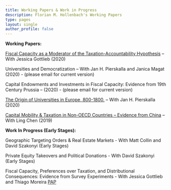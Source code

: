```yaml
---
title: Working Papers & Work in Progress
description: Florian M. Hollenbach's Working Papers
type: pages
layout: single
author_profile: false
---
```


__Working Papers:__

[Fiscal Capacity as a Moderator of the Taxation-Accountability Hypothesis](../papers/Gottlieb_Hollenbach_2020.pdf) – With Jessica Gottlieb (2020)

Universities and Democratization – With Jan H. Pierskalla and Janica Magat (2020) - (please email for current version)

Capital Endowments and Investments in Fiscal Capacity: Evidence from 19th Century Prussia – (2020) - (please email for current version)

[The Origin of Universities in Europe, 800-1800.](../papers/Hollenbach_Pierskalla_2020.pdf) – With Jan H. Pierskalla (2020)

[Capital Mobility & Taxation in Non-OECD Countries – Evidence from China](../papers/Hollenbach_Chen_2020.pdf) – With Ling Chen (2019)

__Work In Progress (Early Stages):__

Geographic Targeting Orders & Real Estate Markets - With Matt Collin and David Szakonyi (Early Stages)

Private Equity Takeovers and Political Donations - With David Szakonyi (Early Stages)

Fiscal Capacity, Preferences over Taxation, and Distributional Consequences: Evidence from Survey Experiments - With Jessica Gottlieb and Thiago Moreira [PAP](https://osf.io/yvqex)

